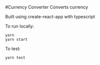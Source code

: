 #Currency Converter
Converts currency

Built using create-react-app with typescript

To run locally:
```
yarn
yarn start
```

To test:
```
yarn test
```